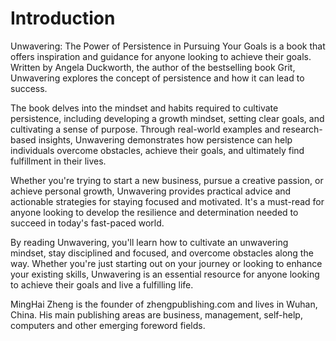 # Introduction

Unwavering: The Power of Persistence in Pursuing Your Goals is a book that offers inspiration and guidance for anyone looking to achieve their goals. Written by Angela Duckworth, the author of the bestselling book Grit, Unwavering explores the concept of persistence and how it can lead to success.

The book delves into the mindset and habits required to cultivate persistence, including developing a growth mindset, setting clear goals, and cultivating a sense of purpose. Through real-world examples and research-based insights, Unwavering demonstrates how persistence can help individuals overcome obstacles, achieve their goals, and ultimately find fulfillment in their lives.

Whether you're trying to start a new business, pursue a creative passion, or achieve personal growth, Unwavering provides practical advice and actionable strategies for staying focused and motivated. It's a must-read for anyone looking to develop the resilience and determination needed to succeed in today's fast-paced world.

By reading Unwavering, you'll learn how to cultivate an unwavering mindset, stay disciplined and focused, and overcome obstacles along the way. Whether you're just starting out on your journey or looking to enhance your existing skills, Unwavering is an essential resource for anyone looking to achieve their goals and live a fulfilling life.

MingHai Zheng is the founder of zhengpublishing.com and lives in Wuhan, China. His main publishing areas are business, management, self-help, computers and other emerging foreword fields.
